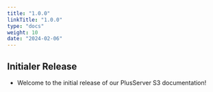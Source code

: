 ```yaml
---
title: "1.0.0"
linkTitle: "1.0.0"
type: "docs"
weight: 10
date: "2024-02-06"
---
```


## Initialer Release

-   Welcome to the initial release of our PlusServer S3 documentation!

